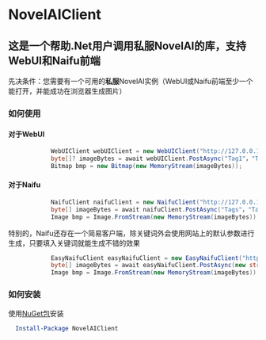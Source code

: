 # NovelAIClient

## 这是一个帮助.Net用户调用**私服**NovelAI的库，支持WebUI和Naifu前端

先决条件：您需要有一个可用的**私服**NovelAI实例（WebUI或Naifu前端至少一个能打开，并能成功在浏览器生成图片）

### 如何使用
#### 对于WebUI
```C#
            WebUIClient webUIClient = new WebUIClient("http://127.0.0.1:7860/");  //服务地址和端口
            byte[]? imageBytes = await webUIClient.PostAsync("Tag1"，"Tag2");  //关键词标签，还有含屏蔽词和图片尺寸的重载
            Bitmap bmp = new Bitmap(new MemoryStream(imageBytes));
```

#### 对于Naifu
```C#
            NaifuClient naifuClient = new NaifuClient("http://127.0.0.1:6969/");
            byte[] imageBytes = await naifuClient.PostAsync("Tags"，"Tag2");  //关键词标签，还有含屏蔽词、图片尺寸和种子的重载
            Image bmp = Image.FromStream(new MemoryStream(imageBytes));
```

特别的，Naifu还存在一个简易客户端，除关键词外会使用网站上的默认参数进行生成，只要填入关键词就能生成不错的效果
```C#
            EasyNaifuClient easyNaifuClient = new EasyNaifuClient("http://127.0.0.1:6969/");
            byte[] imageBytes = await easyNaifuClient.PostAsync(new string[]{"Tags"});  //关键词标签
            Image bmp = Image.FromStream(new MemoryStream(imageBytes));
```


### 如何安装
使用[NuGet包](https://www.nuget.org/packages/NovelAIClient/)安装
```powershell
  Install-Package NovelAIClient
```
